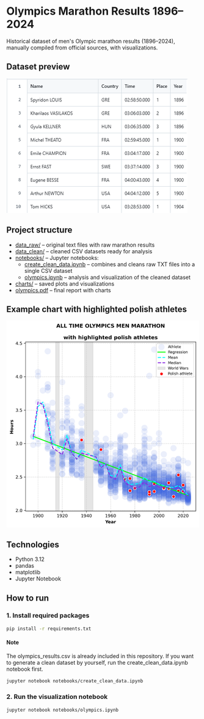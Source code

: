 # Olympics Marathon Results 1896–2024
Historical dataset of men's Olympic marathon results (1896–2024), manually compiled from official sources, with visualizations.

## Dataset preview
![Dataset preview](data_clean/dataset_preview.png)

## Project structure
- [data_raw/](data_raw/) – original text files with raw marathon results  
- [data_clean/](data_clean/) – cleaned CSV datasets ready for analysis  
- [notebooks/](notebooks/) – Jupyter notebooks:
  - [create_clean_data.ipynb](create_clean_data.ipynb) – combines and cleans raw TXT files into a single CSV dataset  
  - [olympics.ipynb](olympics.ipynb) – analysis and visualization of the cleaned dataset  
- [charts/](charts/) – saved plots and visualizations  
- [olympics.pdf](olympics.pdf) – final report with charts

## Example chart with highlighted polish athletes
![Olympic Marathon Times](charts/olympics_PL.png)

## Technologies
- Python 3.12  
- pandas  
- matplotlib  
- Jupyter Notebook  

## How to run

### 1. Install required packages
```bash
pip install -r requirements.txt
```
#### Note
The olympics_results.csv is already included in this repository. If you want to generate a clean dataset by yourself, run the create_clean_data.ipynb notebook first.
```bash
jupyter notebook notebooks/create_clean_data.ipynb
```
### 2. Run the visualization notebook
```bash
jupyter notebook notebooks/olympics.ipynb
```




